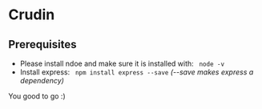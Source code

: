 # Crudin

## Prerequisites

- Please install ndoe and make sure it is installed with: ``` node -v```
- Install express: ``` npm install express --save```
_(--save makes express a dependency)_

You good to go :)
